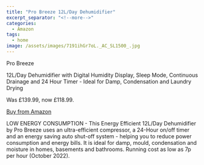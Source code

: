 ```yaml
---
title: "Pro Breeze 12L/Day Dehumidifier"
excerpt_separator: "<!--more-->"
categories:
  - Amazon
tags:
  - home
image: /assets/images/7191ihGr7oL._AC_SL1500_.jpg
---
```

Pro Breeze

12L/Day Dehumidifier with Digital Humidity Display, Sleep Mode, Continuous Drainage
and 24 Hour Timer - Ideal for Damp, Condensation and Laundry Drying

Was £139.99, now £118.99.

[Buy from Amazon](https://www.amazon.co.uk/Pro-Breeze-Dehumidifier-Humidity-Continuous/dp/B073XNK45P/ref=sr_1_1_sspa?crid=3HMR80WMUJNFI&amp;keywords=Pro+Breeze+12L%2FDay+Dehumidifier+with+Digital+Humidity+Display&amp;qid=1666526011&amp;qu=eyJxc2MiOiIwLjAwIiwicXNhIjoiMC4wMCIsInFzcCI6IjAuMDAifQ%3D%3D&amp;s=kitchen&amp;sprefix=pro+breeze+12l%2Fday+dehumidifier+with+digital+humidity+display%2Ckitchen%2C130&amp;sr=1-1-spons&amp;psc=1)

<!--more-->
LOW ENERGY CONSUMPTION - This Energy Efficient 12L/Day Dehumidifier by Pro Breeze uses an
ultra-efficient compressor, a 24-Hour on/off timer and an energy saving auto shut-off system -
helping you to reduce power consumption and energy bills. It is ideal for damp, mould, condensation
and moisture in homes, basements and bathrooms. Running cost as low as 7p per hour (October
2022).
